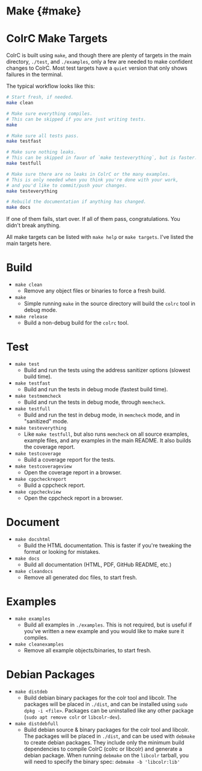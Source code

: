 # Make {#make}
# ColrC Make Targets

ColrC is built using `make`, and though there are plenty of targets in the
main directory, `./test`, and `./examples`, only a few are needed to make
confident changes to ColrC. Most test targets have a `quiet` version that
only shows failures in the terminal.

The typical workflow looks like this:
```bash
# Start fresh, if needed.
make clean

# Make sure everything compiles.
# This can be skipped if you are just writing tests.
make

# Make sure all tests pass.
make testfast

# Make sure nothing leaks.
# This can be skipped in favor of `make testeverything`, but is faster.
make testfull

# Make sure there are no leaks in ColrC or the many examples.
# This is only needed when you think you're done with your work,
# and you'd like to commit/push your changes.
make testeverything

# Rebuild the documentation if anything has changed.
make docs
```

If one of them fails, start over. If all of them pass, congratulations. You
didn't break anything.

All make targets can be listed with `make help` or `make targets`. I've listed
the main targets here.

# Build

- `make clean`
    - Remove any object files or binaries to force a fresh build.
- `make`
    - Simple running `make` in the source directory will build the `colrc`
    tool in debug mode.
- `make release`
    - Build a non-debug build for the `colrc` tool.

# Test

- `make test`
    - Build and run the tests using the address sanitizer options (slowest build time).
- `make testfast`
    - Build and run the tests in debug mode (fastest build time).
- `make testmemcheck`
    - Build and run the tests in debug mode, through `memcheck`.
- `make testfull`
    - Build and run the test in debug mode, in `memcheck` mode, and in "sanitized" mode.
- `make testeverything`
    - Like `make testfull`, but also runs `memcheck` on all source examples,
    example files, and any examples in the main README.
    It also builds the coverage report.
- `make testcoverage`
    - Build a coverage report for the tests.
- `make testcoverageview`
    - Open the coverage report in a browser.
- `make cppcheckreport`
    - Build a cppcheck report.
- `make cppcheckview`
    - Open the cppcheck report in a browser.

# Document

- `make docshtml`
    - Build the HTML documentation.
    This is faster if you're tweaking the format or looking for mistakes.
- `make docs`
    - Build all documentation (HTML, PDF, GitHub README, etc.)
- `make cleandocs`
    - Remove all generated doc files, to start fresh.

# Examples

- `make examples`
    - Build all examples in `./examples`.
    This is not required, but is useful if you've written a new example and
    you would like to make sure it compiles.
- `make cleanexamples`
    - Remove all example objects/binaries, to start fresh.

# Debian Packages

- `make distdeb`
    - Build debian binary packages for the colr tool and libcolr.
    The packages will be placed in `./dist`, and can be installed using
    `sudo dpkg -i <file>`. Packages can be uninstalled like any other package
    (`sudo apt remove colr` or `libcolr-dev`).
- `make distdebfull`
    - Build debian source & binary packages for the colr tool and libcolr.
    The packages will be placed in `./dist`, and can be used with `debmake`
    to create debian packages.
    They include only the minimum build dependencies to compile ColrC
    (colrc or libcolr) and generate a debian package.
    When running `debmake` on the `libcolr` tarball, you will need to specify
    the binary spec: `debmake -b 'libcolr:lib'`
